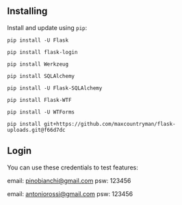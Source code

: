 Installing
----------

Install and update using `pip`:

    pip install -U Flask

    pip install flask-login   
   
    pip install Werkzeug   
    
    pip install SQLAlchemy   
    
    pip install -U Flask-SQLAlchemy
    
    pip install Flask-WTF
    
    pip install -U WTForms
 
    pip install git+https://github.com/maxcountryman/flask-uploads.git@f66d7dc

Login
----------
You can use these credentials to test features:

email: pinobianchi@gmail.com
psw: 123456

email: antoniorossi@gmail.com 
psw: 123456
